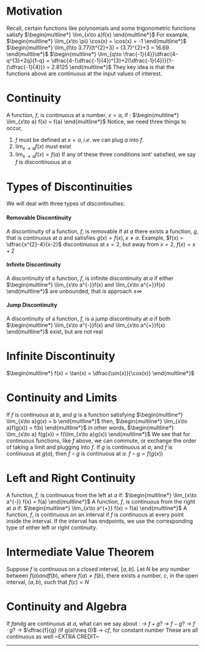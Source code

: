 # Motivation
Recall, certain functions like polynomials and some trigonometric functions satisfy
$\begin{multline*} \lim_{x\to a}f(x) \end{multline*}$
For example, 
$\begin{multline*} \lim_{x\to \pi} \cos(x) = \cos(x) = -1 \end{multline*}$
$\begin{multline*} \lim_{t\to 3.77}[t^{2}+3] = (3.7)^{2}+3 = 16.69 \end{multline*}$
$\begin{multline*} \lim_{q\to \frac{-1}{4}}\dfrac{4-q^{3}+2q}{1-q} = \dfrac{4-(\dfrac{-1}{4})^{3}+2(\dfrac{-1}{4})}{1-(\dfrac{-1}{4})} = 2.8125 \end{multline*}$
They key idea is that the functions above are continuous at the input values of interest.

# Continuity
A function, $f$, is continuous at a number, $x = a$, if :
$\begin{multline*} \lim_{x\to a} f(x) = f(a) \end{multline*}$
Notice, we need three things to occur, 
1. $f$ must be defined at $x = a, i.e.$ we can plug $a$ into $f$.
2. $\lim_{x\to a} f(x)$ must exist
3. $\lim_{x\to a} f(x) = f(a)$
If any of these three conditions isnt' satisfied, we say $f$ is discontinuous at $a$.

# Types of Discontinuities
We will deal with three types of discontinuities:
#### Removable Discontinuity
A discontinuity of a function, $f$, is removable if at $a$ there exists a function, $g$, that is continuous at $a$ and satisfies $g(x) = f(x), x\neq a$.
Example, 
$f(x) = \dfrac{x^{2}-4}{x-2}$ discontinuous at $x=2$, but away from $x=2$, $f(x) = x+2$
#### Infinite Discontinuity
A discontinuity of a function, $f$, is infinite discontinuity at $a$ if either
$\begin{multline*} \lim_{x\to a^{-}}f(x) and \lim_{x\to a^{+}}f(x) \end{multline*}$
are unbounded, that is approach $\pm \infty$
#### Jump Discontinuity 
A discontinuity of a function, $f$, is a jump discontinuity at $a$ if both
$\begin{multline*} \lim_{x\to a^{-}}f(x) and \lim_{x\to a^{+}}f(x) \end{multline*}$
exist, but are not real

# Infinite Discontinuity
$\begin{multline*} f(x) = \tan(x) = \dfrac{\sin(x)}{\cos(x)} \end{multline*}$

# Continuity and Limits 
If $f$ is continuous at $b$, and $g$ is a function satisfying 
$\begin{multline*} \lim_{x\to a}g(x) = b \end{multline*}$
then, 
$\begin{multline*} \lim_{x\to a}f(g(x)) = f(b) \end{multline*}$
in other words, 
$\begin{multline*} \lim_{x\to a} f(g(x)) = f(\lim_{x\to a}g(x)) \end{multline*}$
We see that for continuous functions, like $f$ above, we can commute, or exchange the order of taking a limit and plugging into $f$.
If $g$ is continuous at $a$, and $f$ is continuous at $g(a)$, then $f \circ g$ is continuous at $a$.
$f \circ g = f(g(x))$

# Left and Right Continuity 
A function, $f$, is continuous from the left at $a$ if:
$\begin{multline*} \lim_{x\to a^{-}} f(x) = f(a) \end{multline*}$
A function, $f$, is continuous from the right at $a$ if:
$\begin{multline*} \lim_{x\to a^{+}} f(x) = f(a) \end{multline*}$
A function, $f$, is continuous on an interval if $f$ is continuous at every point inside the interval.
If the interval has endpoints, we use the corresponding type of either left or right continuity.

# Intermediate Value Theorem 
Suppose $f$ is continuous on a closed interval, $[a,b]$. Let $N$ be any number between $f(a) and f(b)$, where $f(a) \neq f(b)$, there exists a number, $c$, in the open interval, $(a, b)$, such that $f(c) = N$

# Continuity and Algebra 
If $f and g$ are continuous at $a$, what can we say about :
-> $f+g ?$
-> $f-g ?$
-> $f\cdot g ?$
-> $\dfrac{f}{g} (if g(a)\neq 0)$
-> $cf$, for constant number
These are all continuous as well 
~EXTRA CREDIT~

*******